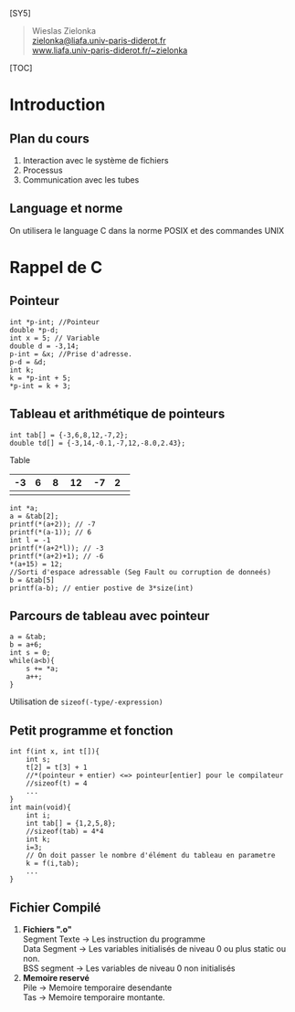 [SY5]


> Wieslas Zielonka<br>
> zielonka@liafa.univ-paris-diderot.fr<br>
> www.liafa.univ-paris-diderot.fr/~zielonka


[TOC]


# Introduction
## Plan du cours
1. Interaction avec le système de fichiers
1. Processus
1. Communication avec les tubes

## Language et norme
On utilisera le language C dans la norme POSIX et des commandes UNIX

# Rappel de C
## Pointeur


    int *p-int; //Pointeur
    double *p-d;
    int x = 5; // Variable
    double d = -3,14;
    p-int = &x; //Prise d'adresse.
    p-d = &d;
    int k;
    k = *p-int + 5;
    *p-int = k + 3;

## Tableau et arithmétique de pointeurs


    int tab[] = {-3,6,8,12,-7,2};
    double td[] = {-3,14,-0.1,-7,12,-8.0,2.43};


Table

-3  | 6 | 8 | 12 | -7 | 2  
----|---|---|----|----|--
|||||



    int *a;
    a = &tab[2];
    printf(*(a+2)); // -7
    printf(*(a-1)); // 6
    int l = -1
    printf(*(a+2*l)); // -3
    printf(*(a+2)+1); // -6
    *(a+15) = 12;
    //Sorti d'espace adressable (Seg Fault ou corruption de donneés)
    b = &tab[5]
    printf(a-b); // entier postive de 3*size(int)

## Parcours de tableau avec pointeur

    a = &tab;
    b = a+6;
    int s = 0;
    while(a<b){
        s += *a;
        a++;
    }

Utilisation de ```sizeof(-type/-expression)```

## Petit programme et fonction

    int f(int x, int t[]){
        int s;
        t[2] = t[3] + 1
        //*(pointeur + entier) <=> pointeur[entier] pour le compilateur
        //sizeof(t) = 4
        ...
    }
    int main(void){
        int i;
        int tab[] = {1,2,5,8};
        //sizeof(tab) = 4*4
        int k;
        i=3;
        // On doit passer le nombre d'élément du tableau en parametre
        k = f(i,tab);
        ...
    }


## Fichier Compilé
1. **Fichiers ".o"** </br>
Segment Texte -> Les instruction du programme </br>
Data Segment -> Les variables initialisés de niveau 0 ou plus static ou non.</br>
BSS segment -> Les variables de niveau 0 non initialisés </br>
1. **Memoire reservé** </br>
Pile -> Memoire temporaire desendante</br>
Tas -> Memoire temporaire montante.</br>
